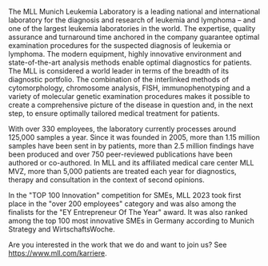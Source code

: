 The MLL Munich Leukemia Laboratory is a leading national and international laboratory for the diagnosis and research of leukemia and lymphoma – and one of the largest leukemia laboratories in the world.
The expertise, quality assurance and turnaround time anchored in the company guarantee optimal examination procedures for the suspected diagnosis of leukemia or lymphoma.
The modern equipment, highly innovative environment and state-of-the-art analysis methods enable optimal diagnostics for patients.
The MLL is considered a world leader in terms of the breadth of its diagnostic portfolio.
The combination of the interlinked methods of cytomorphology, chromosome analysis, FISH, immunophenotyping and a variety of molecular genetic examination procedures makes it possible to create a comprehensive picture of the disease in question and, in the next step, to ensure optimally tailored medical treatment for patients.

With over 330 employees, the laboratory currently processes around 125,000 samples a year.
Since it was founded in 2005, more than 1.15 million samples have been sent in by patients, more than 2.5 million findings have been produced and over 750 peer-reviewed publications have been authored or co-authored.
In MLL and its affiliated medical care center MLL MVZ, more than 5,000 patients are treated each year for diagnostics, therapy and consultation in the context of second opinions.

In the "TOP 100 Innovation" competition for SMEs, MLL 2023 took first place in the "over 200 employees" category and was also among the finalists for the "EY Entrepreneur Of The Year" award.
It was also ranked among the top 100 most innovative SMEs in Germany according to Munich Strategy and WirtschaftsWoche.

Are you interested in the work that we do and want to join us? See https://www.mll.com/karriere.
